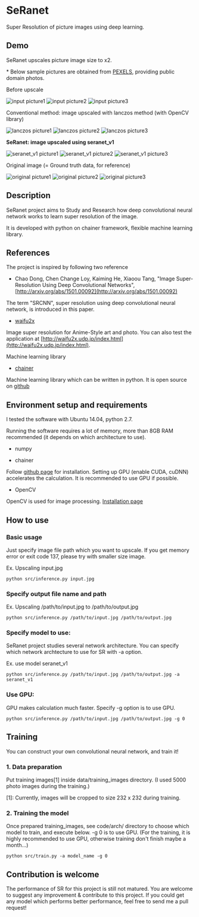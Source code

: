 # SeRanet
Super Resolution of picture images using deep learning.


## Demo
SeRanet upscales picture image size to x2.

\* Below sample pictures are obtained from [PEXELS](https://www.pexels.com/), providing public domain photos.

Before upscale

![input picture1](https://raw.githubusercontent.com/corochann/SeRanet/master/assets/compare/3/photo3_xinput.jpg)
![input picture2](https://raw.githubusercontent.com/corochann/SeRanet/master/assets/compare/4/photo4_xinput.jpg)
![input picture3](https://raw.githubusercontent.com/corochann/SeRanet/master/assets/compare/1/photo1_xinput.jpg)

Conventional method: image upscaled with lanczos method (with OpenCV library)

![lanczos picture1](https://raw.githubusercontent.com/corochann/SeRanet/master/assets/compare/3/lanczos.jpg)
![lanczos picture2](https://raw.githubusercontent.com/corochann/SeRanet/master/assets/compare/4/lanczos.jpg)
![lanczos picture3](https://raw.githubusercontent.com/corochann/SeRanet/master/assets/compare/1/lanczos.jpg)

**SeRanet: image upscaled using seranet_v1**

![seranet_v1 picture1](https://raw.githubusercontent.com/corochann/SeRanet/master/assets/compare/3/seranet_v1.jpg)
![seranet_v1 picture2](https://raw.githubusercontent.com/corochann/SeRanet/master/assets/compare/4/seranet_v1.jpg)
![seranet_v1 picture3](https://raw.githubusercontent.com/corochann/SeRanet/master/assets/compare/1/seranet_v1.jpg)

Original image (= Ground truth data, for reference)

![original picture1](https://raw.githubusercontent.com/corochann/SeRanet/master/assets/compare/3/photo3_original.jpg)
![original picture2](https://raw.githubusercontent.com/corochann/SeRanet/master/assets/compare/4/photo4_original.jpg)
![original picture3](https://raw.githubusercontent.com/corochann/SeRanet/master/assets/compare/1/photo1_original.jpg)

## Description

SeRanet project aims to Study and Research how deep convolutional neural network works
to learn super resolution of the image.

It is developed with python on chainer framework, flexible machine learning library.

## References
The project is inspired by following two reference

 - Chao Dong, Chen Change Loy, Kaiming He, Xiaoou Tang, "Image Super-Resolution Using Deep Convolutional Networks",
 [http://arxiv.org/abs/1501.00092](http://arxiv.org/abs/1501.00092)

 The term "SRCNN", super resolution using deep convolutional neural network, is introduced in this paper.

 - [waifu2x](https://github.com/nagadomi/waifu2x)

 Image super resolution for Anime-Style art and photo.
 You can also test the application at [http://waifu2x.udp.jp/index.html](http://waifu2x.udp.jp/index.html).

Machine learning library
 - [chainer](http://chainer.org/)

 Machine learning library which can be written in python.
 It is open source on [github](https://github.com/pfnet/chainer)

## Environment setup and requirements
I tested the software with Ubuntu 14.04, python 2.7.

Running the software requires a lot of memory, more than 8GB RAM recommended (it depends on which architecture to use).

- numpy

- chainer

Follow [github page](https://github.com/pfnet/chainer) for installation.
Setting up GPU (enable CUDA, cuDNN) accelerates the calculation. It is recommended to use GPU if possible.

- OpenCV

OpenCV is used for image processing.
[Installation page](http://docs.opencv.org/2.4/doc/tutorials/introduction/linux_install/linux_install.html)


## How to use

### Basic usage
Just specify image file path which you want to upscale.
If you get memory error or exit code 137, please try with smaller size image.

Ex. Upscaling input.jpg
```
python src/inference.py input.jpg
```

### Specify output file name and path
Ex. Upscaling /path/to/input.jpg to /path/to/output.jpg
```
python src/inference.py /path/to/input.jpg /path/to/output.jpg
```

### Specify model to use:
SeRanet project studies several network architecture.
You can specify which network archtecture to use for SR with -a option.

Ex. use model seranet_v1
```
python src/inference.py /path/to/input.jpg /path/to/output.jpg -a seranet_v1
```

### Use GPU:
GPU makes calculation much faster.
Specify -g option is to use GPU.

```
python src/inference.py /path/to/input.jpg /path/to/output.jpg -g 0
```



## Training

You can construct your own convolutional neural network, and train it!

###  1. Data preparation
Put training images[1] inside data/training_images directory.
(I used 5000 photo images during the training.)

[1]: Currently, images will be cropped to size 232 x 232 during training.

<!---
###  2. Construct your model/arch (convolutional neural network, etc)
(Skip this procedure if you want to train existing model)
You can create your own arch in code/arch/ directory.
Please refer other arch implementations to design your own neural network.

###  3. Training the model
Once prepared training_images and model to be trained, you can train your model by
```
python src/train.py -a model_name
```
-->

###  2. Training the model
Once prepared training_images, see code/arch/ directory to choose which model to train, and execute below.
-g 0 is to use GPU.
(For the training, it is highly recommended to use GPU, otherwise training don't finish maybe a month...)
```
python src/train.py -a model_name -g 0
```

## Contribution is welcome

The performance of SR for this project is still not matured.
You are welcome to suggest any improvement & contribute to this project.
If you could get any model which performs better performance, feel free to send me a pull request!


